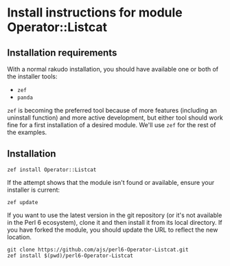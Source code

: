 
# Install instructions for module **Operator::Listcat**

## Installation requirements

With a normal rakudo installation, you should have available one or
both of the installer tools:

- `zef`
- `panda`

`zef` is becoming the preferred tool because of more features
(including an uninstall function) and more active development, but
either tool should work fine for a first installation of a desired
module.  We'll use `zef` for the rest of the examples.

## Installation

```shell
zef install Operator::Listcat
```

If the attempt shows that the module isn't found or available, ensure
your installer is current:

```shell
zef update
```

If you want to use the latest version in the git repository (or it's
not available in the Perl 6 ecosystem), clone it and then install it
from its local directory. If you have forked the module, you should
update the URL to reflect the new location.


```shell
git clone https://github.com/ajs/perl6-Operator-Listcat.git
zef install $(pwd)/perl6-Operator-Listcat
```